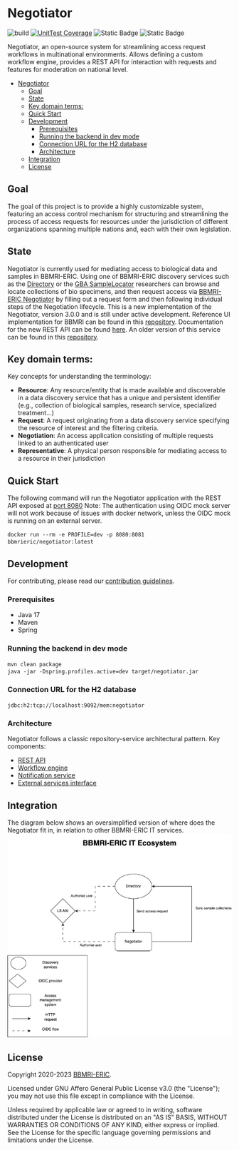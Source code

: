 # Negotiator

![build](https://github.com/BBMRI-ERIC/negotiator-v3/actions/workflows/CI.yml/badge.svg?)
[![UnitTest Coverage](https://codecov.io/github/BBMRI-ERIC/negotiator-v3/graph/badge.svg?token=YN9M34IM3S)](https://codecov.io/github/BBMRI-ERIC/negotiator-v3)
![Static Badge](https://img.shields.io/badge/Java%20Code%20Style-Google-orange)
![Static Badge](https://img.shields.io/badge/Docker-bbmrieric%2Fnegotiator-blue)

Negotiator, an open-source system for streamlining access request workflows in multinational
environments.
Allows defining a custom workflow engine, provides a REST API for interaction with requests and
features
for moderation on national level.

<!-- TOC -->

* [Negotiator](#negotiator)
    * [Goal](#goal)
    * [State](#state)
    * [Key domain terms:](#key-domain-terms)
    * [Quick Start](#quick-start)
    * [Development](#development)
        * [Prerequisites](#prerequisites)
        * [Running the backend in dev mode](#running-the-backend-in-dev-mode)
        * [Connection URL for the H2 database](#connection-url-for-the-h2-database)
        * [Architecture](#architecture)
    * [Integration](#integration)
    * [License](#license)

<!-- TOC -->

## Goal

The goal of this project is to provide a highly customizable system, featuring an access control
mechanism
for structuring and streamlining the process of access requests for resources under the jurisdiction
of different
organizations spanning multiple nations and, each with their own legislation.

## State

Negotiator is currently used for mediating access to biological data and samples in BBMRI-ERIC.
Using one of BBMRI-ERIC
discovery services such as the [Directory](https://directory.bbmri-eric.eu/#/) or
the [GBA SampleLocator](https://samplelocator.bbmri.de/) researchers
can browse and locate collections of bio specimens, and then request access
via [BBMRI-ERIC Negotiator](https://negotiator.bbmri-eric.eu/)
by filling out a request form and then following individual steps of the Negotiation lifecycle.
This is a new implementation of the Negotiator, version 3.0.0 and is still under active development.
Reference UI implementation for BBMRI can be found in
this [repository](https://github.com/BBMRI-ERIC/negotiator-v3-frontend).
Documentation for
the new REST API can be found [here](https://negotiator-v3.bbmri-eric.eu/api/swagger-ui/index.html).
An older version of this service can be found in
this [repository](https://github.com/BBMRI-ERIC/negotiator.bbmri).

## Key domain terms:

Key concepts for understanding the terminology:

- **Resource**: Any resource/entity that is made available and discoverable in a data discovery
  service that has a unique and persistent identifier
  (e.g., collection of biological samples, research service, specialized treatment...)
- **Request**: A request originating from a data discovery service specifying the resource of
  interest and the filtering criteria.
- **Negotiation**: An access application consisting of multiple requests linked to an authenticated
  user
- **Representative**: A physical person responsible for mediating access to a resource in their
  jurisdiction

## Quick Start

The following command will run the Negotiator application with the REST API exposed
at [port 8080](http://localhost:8080)
Note: The authentication using OIDC mock server will not work because of issues with docker network,
unless the OIDC
mock is running
on an external server.

```shell
docker run --rm -e PROFILE=dev -p 8080:8081 bbmrieric/negotiator:latest
```

## Development

For contributing, please read our [contribution guidelines](docs/CONTRIBUTING.md).

### Prerequisites

- Java 17
- Maven
- Spring

### Running the backend in dev mode

```shell
mvn clean package
java -jar -Dspring.profiles.active=dev target/negotiator.jar
```

### Connection URL for the H2 database

``
jdbc:h2:tcp://localhost:9092/mem:negotiator
``

### Architecture

Negotiator follows a classic repository-service architectural pattern. Key components:

- [REST API](docs/REST.md)
- [Workflow engine](docs/LIFECYCLE.md)
- [Notification service](docs/NOTIFICATIONS.md)
- [External services interface](docs/EXTERNAL_SERVICES.md)

## Integration

The diagram below shows an oversimplified version of where does the Negotiator fit in, in relation
to other
BBMRI-ERIC IT services.
![BBMRI-ERIC ecosystem](docs/bbmri-it.png)

## License

Copyright 2020-2023 [BBMRI-ERIC](https://bbmri-eric.eu).

Licensed under GNU Affero General Public License v3.0 (the "License");
you may not use this file except in compliance with the License.

Unless required by applicable law or agreed to in writing, software distributed under the License is
distributed on an "AS IS" BASIS, WITHOUT WARRANTIES OR CONDITIONS OF ANY KIND, either express or
implied. See the License for the specific language governing permissions and limitations under the
License.

